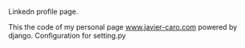 Linkedn profile page. 

This the code of my personal page www.javier-caro.com  powered by django. 
Configuration for setting.py



